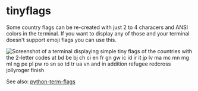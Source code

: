 tinyflags
=========

Some country flags can be re-created with just 2 to 4 characers and ANSI colors
in the terminal. If you want to display any of those and your terminal doesn't
support emoji flags you can use this.

![Screenshot of a terminal displaying simple tiny flags of the countries with
the 2-letter codes at bd be bj ch ci en fr gn gw ic id ir it jp lv ma mc mn
mg ml ng pe pl pw ro sn so td tr ua vn and in addition refugee redcross
jollyroger finish](https://assets.chaos.social/media_attachments/files/113/898/496/842/300/175/original/8c44b5057a7ccc06.png)

See also: [python-term-flags](https://github.com/panzi/python-term-flags)
